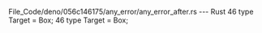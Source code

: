 File_Code/deno/056c146175/any_error/any_error_after.rs --- Rust
46   type Target = Box<AnyError>;                                                                                                                            46   type Target = Box<dyn AnyError>;

